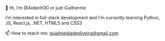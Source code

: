 👋 Hi, I’m @AidenH30 or just Guilherme

I’m interested in full-stack development and
I'm currently learning Python, JS, React.js, .NET, HTML5 and CSS3

📫 How to reach me: guialmeidadeoliveira@gmail.com

<!---
AidenH30/AidenH30 is a ✨ special ✨ repository because its `README.md` (this file) appears on your GitHub profile.
You can click the Preview link to take a look at your changes.
--->
